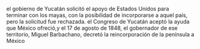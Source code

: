 el gobierno de Yucatán solicitó el apoyo de Estados Unidos para  
terminar con los mayas, con la posibilidad de incorporarse a
aquel país, pero la solicitud fue rechazada. 
el Congreso de Yucatán aceptó la ayuda que México ofreció,y el 17 de 
agosto de 1848, el gobernador de ese territorio, 
Miguel Barbachano, decretó la reincorporación de 
la península a México